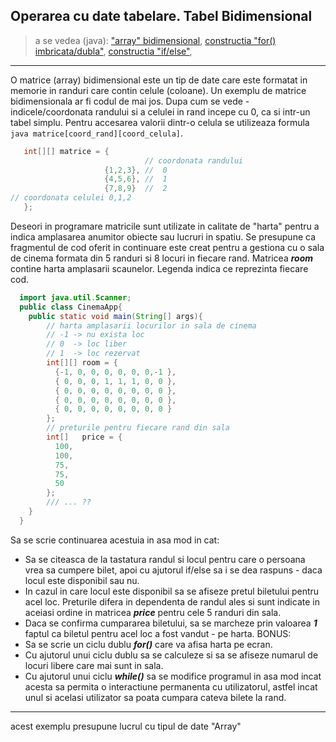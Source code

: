 ## Operarea cu date tabelare. Tabel Bidimensional

> a se vedea (java):
["array" bidimensional](https://chortle.ccsu.edu/java5/Notes/chap49C/ch49C_3.html),
[constructia "for() imbricata/dubla"](https://mathbits.com/MathBits/Java/Looping/NestedFor.htm),
[constructia "if/else"](https://docs.oracle.com/javase/tutorial/java/nutsandbolts/if.html),

---

O matrice (array) bidimensional este un tip de date care este formatat in memorie in randuri care contin celule (coloane).
Un exemplu de matrice bidimensionala ar fi codul de mai jos. Dupa cum se vede - indicele/coordonata randului si a celulei in
rand incepe cu 0, ca si intr-un tabel simplu. Pentru accesarea valorii dintr-o celula se utilizeaza formula
```java matrice[coord_rand][coord_celula]```.

```java
   int[][] matrice = {
                              // coordonata randului
                     {1,2,3}, //  0
                     {4,5,6}, //  1
                     {7,8,9}  //  2
// coordonata celulei 0,1,2   
   };
```
Deseori in programare matricile sunt utilizate in calitate de "harta" pentru a indica amplasarea anumitor obiecte sau lucruri in spatiu.
Se presupune ca fragmentul de cod oferit in continuare este creat pentru a gestiona cu
o sala de cinema formata din 5 randuri si 8 locuri in fiecare rand. Matricea ***room*** contine harta amplasarii scaunelor. Legenda indica ce reprezinta fiecare cod.
```java
  import java.util.Scanner;
  public class CinemaApp{
    public static void main(String[] args){
        // harta amplasarii locurilor in sala de cinema
        // -1 -> nu exista loc
        // 0  -> loc liber
        // 1  -> loc rezervat
        int[][] room = {
          {-1, 0, 0, 0, 0, 0, 0,-1 },
          { 0, 0, 0, 1, 1, 1, 0, 0 },
          { 0, 0, 0, 0, 0, 0, 0, 0 },
          { 0, 0, 0, 0, 0, 0, 0, 0 },
          { 0, 0, 0, 0, 0, 0, 0, 0 }
        };
        // preturile pentru fiecare rand din sala
        int[]   price = {
          100,
          100,
          75,
          75,
          50
        };
        /// ... ??
    }
  }


```
Sa se scrie continuarea acestuia in asa mod in cat:
  * Sa se citeasca de la tastatura randul si locul pentru care o persoana vrea sa cumpere bilet, apoi cu ajutorul if/else sa i se dea raspuns - daca locul este disponibil sau nu.
  * In cazul in care locul este disponibil sa se afiseze pretul biletului pentru acel loc. Preturile difera in dependenta de randul ales si sunt indicate in aceiasi ordine in
  matricea ***price*** pentru cele 5 randuri din sala.
  * Daca se confirma cumpararea biletului, sa se marcheze prin valoarea ***1*** faptul ca biletul pentru acel loc a fost vandut - pe harta.
  BONUS:
  * Sa se scrie un ciclu dublu ***for()*** care va afisa harta pe ecran.
  * Cu ajutorul unui ciclu dublu sa se calculeze si sa se afiseze numarul de locuri libere care mai sunt in sala.
  * Cu ajutorul unui ciclu ***while()*** sa se modifice programul in asa mod incat acesta sa permita o interactiune permanenta cu utilizatorul, astfel incat unul si acelasi utilizator sa poata cumpara cateva bilete la rand.
---
acest exemplu presupune lucrul cu tipul de date "Array"
